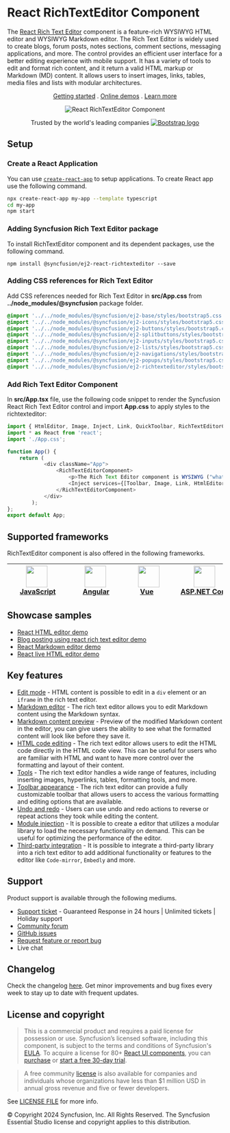 # React RichTextEditor Component

The [React Rich Text Editor](https://www.syncfusion.com/react-ui-components/react-wysiwyg-rich-text-editor?utm_source=npm&utm_medium=listing&utm_campaign=react-rich-text-editor-npm) component is a feature-rich WYSIWYG HTML editor and WYSIWYG Markdown editor. The Rich Text Editor is widely used to create blogs, forum posts, notes sections, comment sections, messaging applications, and more. The control provides an efficient user interface for a better editing experience with mobile support. It has a variety of tools to edit and format rich content, and it return a valid HTML markup or Markdown (MD) content. It allows users to insert images, links, tables, media files and lists with modular architectures.

<p align="center">
    <a href="https://ej2.syncfusion.com/react/documentation/rich-text-editor/getting-started/?utm_source=npm&utm_medium=listing&utm_campaign=react-richtexteditor-npm">Getting started</a> . 
    <a href="https://ej2.syncfusion.com/react/demos/?utm_source=npm&utm_medium=listing&utm_campaign=react-richtexteditor-npm#/bootstrap5/rich-text-editor/tools">Online demos</a> . 
    <a href="https://www.syncfusion.com/react-components/react-wysiwyg-rich-text-editor?utm_source=npm&utm_medium=listing&utm_campaign=react-richtexteditor-npm">Learn more</a>
</p>

<p align="center">
    <img src="https://raw.githubusercontent.com/SyncfusionExamples/nuget-img/master/react/react-rich-text-editor.gif" alt="React RichTextEditor Component"/>
</p>

<p align="center">
Trusted by the world's leading companies
  <a href="https://www.syncfusion.com">
    <img src="https://raw.githubusercontent.com/SyncfusionExamples/nuget-img/master/syncfusion/syncfusion-trusted-companies.webp" alt="Bootstrap logo">
  </a>
</p>

## Setup

### Create a React Application

You can use [`create-react-app`](https://github.com/facebookincubator/create-react-app) to setup applications. To create React app use the following command.

```bash
npx create-react-app my-app --template typescript
cd my-app
npm start
```

### Adding Syncfusion Rich Text Editor package

To install RichTextEditor component and its dependent packages, use the following command.

```
npm install @syncfusion/ej2-react-richtexteditor --save

```

### Adding CSS references for Rich Text Editor

Add CSS references needed for Rich Text Editor in **src/App.css** from **../node_modules/@syncfusion** package folder.

```css
@import '../../node_modules/@syncfusion/ej2-base/styles/bootstrap5.css';
@import '../../node_modules/@syncfusion/ej2-icons/styles/bootstrap5.css';
@import '../../node_modules/@syncfusion/ej2-buttons/styles/bootstrap5.css';
@import '../../node_modules/@syncfusion/ej2-splitbuttons/styles/bootstrap5.css';
@import '../../node_modules/@syncfusion/ej2-inputs/styles/bootstrap5.css';
@import '../../node_modules/@syncfusion/ej2-lists/styles/bootstrap5.css';
@import '../../node_modules/@syncfusion/ej2-navigations/styles/bootstrap5.css';
@import '../../node_modules/@syncfusion/ej2-popups/styles/bootstrap5.css';
@import '../../node_modules/@syncfusion/ej2-richtexteditor/styles/bootstrap5.css';
```

### Add Rich Text Editor Component

In **src/App.tsx** file, use the following code snippet to render the Syncfusion React Rich Text Editor control and import **App.css** to apply styles to the richtexteditor:

```typescript
import { HtmlEditor, Image, Inject, Link, QuickToolbar, RichTextEditorComponent, Toolbar } from '@syncfusion/ej2-react-richtexteditor';
import * as React from 'react';
import './App.css';

function App() {
    return (
            <div className="App">
                <RichTextEditorComponent>
                    <p>The Rich Text Editor component is WYSIWYG ("what you see is what you get") editor that provides the best user experience to create and update the content. Users can format their content using standard toolbar commands.</p>
                    <Inject services={[Toolbar, Image, Link, HtmlEditor, QuickToolbar]} />
                </RichTextEditorComponent>
            </div>
        );
};
export default App;
```

## Supported frameworks

RichTextEditor component is also offered in the following frameworks.

| [<img src="https://ej2.syncfusion.com/github/images/js.svg" height="50" />](https://www.syncfusion.com/javascript-ui-controls?utm_medium=listing&utm_source=github)<br/>&nbsp;&nbsp;&nbsp;&nbsp;&nbsp;[JavaScript](https://www.syncfusion.com/javascript-ui-controls?utm_medium=listing&utm_source=github)&nbsp;&nbsp;&nbsp;&nbsp; | [<img src="https://ej2.syncfusion.com/github/images/angular.svg"  height="50" />](https://www.syncfusion.com/angular-components/?utm_medium=listing&utm_source=github)<br/>&nbsp;&nbsp;&nbsp;&nbsp;&nbsp;&nbsp;&nbsp;[Angular](https://www.syncfusion.com/angular-components/?utm_medium=listing&utm_source=github)&nbsp;&nbsp;&nbsp;&nbsp;&nbsp;&nbsp; | [<img src="https://ej2.syncfusion.com/github/images/vue.svg" height="50" />](https://www.syncfusion.com/vue-ui-components?utm_medium=listing&utm_source=github)<br/>&nbsp;&nbsp;&nbsp;&nbsp;&nbsp;&nbsp;&nbsp;[Vue](https://www.syncfusion.com/vue-ui-components?utm_medium=listing&utm_source=github)&nbsp;&nbsp;&nbsp;&nbsp;&nbsp;&nbsp;&nbsp;&nbsp;&nbsp; | [<img src="https://ej2.syncfusion.com/github/images/netcore.svg" height="50" />](https://www.syncfusion.com/aspnet-core-ui-controls?utm_medium=listing&utm_source=github)<br/>&nbsp;&nbsp;[ASP.NET&nbsp;Core](https://www.syncfusion.com/aspnet-core-ui-controls?utm_medium=listing&utm_source=github)&nbsp;&nbsp; | [<img src="https://ej2.syncfusion.com/github/images/netmvc.svg" height="50" />](https://www.syncfusion.com/aspnet-mvc-ui-controls?utm_medium=listing&utm_source=github)<br/>&nbsp;&nbsp;[ASP.NET&nbsp;MVC](https://www.syncfusion.com/aspnet-mvc-ui-controls?utm_medium=listing&utm_source=github)&nbsp;&nbsp; | 
| :-----: | :-----: | :-----: | :-----: | :-----: |

## Showcase samples

* [React HTML editor demo](https://ej2.syncfusion.com/react/demos/?utm_source=npm&utm_medium=listing&utm_campaign=react-rich-text-editor-npm/#/bootstrap5/rich-text-editor/tools)
* [Blog posting using react rich text editor demo](https://ej2.syncfusion.com/react/demos/?utm_source=npm&utm_medium=listing&utm_campaign=react-rich-text-editor-npm/#/bootstrap5/rich-text-editor/blog-posting)
* [React Markdown editor demo](https://ej2.syncfusion.com/react/demos/?utm_source=npm&utm_medium=listing&utm_campaign=react-rich-text-editor-npm/#/bootstrap5/rich-text-editor/markdown-editor)
* [React live HTML editor demo](https://ej2.syncfusion.com/react/demos/?utm_source=npm&utm_medium=listing&utm_campaign=react-rich-text-editor-npm/#/bootstrap5/rich-text-editor/online-html-editor)

## Key features

* [Edit mode](https://ej2.syncfusion.com/react/demos/?utm_source=npm&utm_medium=listing&utm_campaign=react-rich-text-editor-npm/#/bootstrap5/rich-text-editor/iframe) - HTML content is possible to edit in a `div` element or an `iframe` in the rich text editor.
* [Markdown editor](https://ej2.syncfusion.com/react/demos/?utm_source=npm&utm_medium=listing&utm_campaign=react-rich-text-editor-npm/#/bootstrap5/rich-text-editor/markdown-editor-preview) - The rich text editor allows you to edit Markdown content using the Markdown syntax.
* [Markdown content preview](https://ej2.syncfusion.com/react/demos/?utm_source=npm&utm_medium=listing&utm_campaign=react-rich-text-editor-npm/#/bootstrap5/rich-text-editor/markdown-editor-preview) - Preview of the modified Markdown content in the editor, you can give users the ability to see what the formatted content will look like before they save it.
* [HTML code editing](https://ej2.syncfusion.com/react/documentation/rich-text-editor/miscellaneous/?utm_source=npm&utm_medium=listing&utm_campaign=react-rich-text-editor-npm/rich-text-editor/#code-view) - The rich text editor allows users to edit the HTML code directly in the HTML code view. This can be useful for users who are familiar with HTML and want to have more control over the formatting and layout of their content.
* [Tools](https://ej2.syncfusion.com/react/documentation/rich-text-editor/toolbar/?utm_source=npm&utm_medium=listing&utm_campaign=react-rich-text-editor-npm/#toolbar-items) - The rich text editor handles a wide range of features, including inserting images, hyperlinks, tables, formatting tools, and more.
* [Toolbar appearance](https://ej2.syncfusion.com/react/demos/?utm_source=npm&utm_medium=listing&utm_campaign=react-rich-text-editor-npm/#/bootstrap5/rich-text-editor/types) - The rich text editor can provide a fully customizable toolbar that allows users to access the various formatting and editing options that are available.
* [Undo and redo](https://ej2.syncfusion.com/react/documentation/rich-text-editor/miscellaneous/?utm_source=npm&utm_medium=listing&utm_campaign=react-rich-text-editor-npm/#undoredo-manager) - Users can use undo and redo actions to reverse or repeat actions they took while editing the content.
* [Module injection](https://ej2.syncfusion.com/react/documentation/rich-text-editor/getting-started/?utm_source=npm&utm_medium=listing&utm_campaign=react-rich-text-editor-npm/#module-injection) - It is possible to create a editor that utilizes a modular library to load the necessary functionality on demand. This can be useful for optimizing the performance of the editor.
* [Third-party integration](https://ej2.syncfusion.com/react/documentation/rich-text-editor/third-party-integration/?utm_source=npm&utm_medium=listing&utm_campaign=react-rich-text-editor-npm) - It is possible to integrate a third-party library into a rich text editor to add additional functionality or features to the editor like `Code-mirror`, `Embedly` and more.

## Support

Product support is available through the following mediums.

* [Support ticket](https://support.syncfusion.com/support/tickets/create) - Guaranteed Response in 24 hours | Unlimited tickets | Holiday support
* [Community forum](https://www.syncfusion.com/forums/react-js2?utm_source=npm&utm_medium=listing&utm_campaign=react-richtexteditor-npm)
* [GitHub issues](https://github.com/syncfusion/ej2-react-ui-components/issues/new)
* [Request feature or report bug](https://www.syncfusion.com/feedback/react?utm_source=npm&utm_medium=listing&utm_campaign=react-richtexteditor-npm)
* Live chat

## Changelog
 
Check the changelog [here](https://github.com/syncfusion/ej2-react-ui-components/blob/master/components/richtexteditor/CHANGELOG.md?utm_source=npm&utm_medium=listing&utm_campaign=react-rich-text-editor-npm). Get minor improvements and bug fixes every week to stay up to date with frequent updates.

## License and copyright

> This is a commercial product and requires a paid license for possession or use. Syncfusion’s licensed software, including this component, is subject to the terms and conditions of Syncfusion's [EULA](https://www.syncfusion.com/eula/es/). To acquire a license for 80+ [React UI components](https://www.syncfusion.com/react-components), you can [purchase](https://www.syncfusion.com/sales/products) or [start a free 30-day trial](https://www.syncfusion.com/account/manage-trials/start-trials).

> A free community [license](https://github.com/syncfusion/ej2-react-ui-components/blob/master/license?utm_source=npm&utm_medium=listing&utm_campaign=react-rich-text-editor-npm) is also available for companies and individuals whose organizations have less than $1 million USD in annual gross revenue and five or fewer developers.

See [LICENSE FILE](https://github.com/syncfusion/ej2/blob/master/license?utm_source=npm&utm_medium=listing&utm_campaign=react-rich-text-editor-npm) for more info.

© Copyright 2024 Syncfusion, Inc. All Rights Reserved. The Syncfusion Essential Studio license and copyright applies to this distribution.